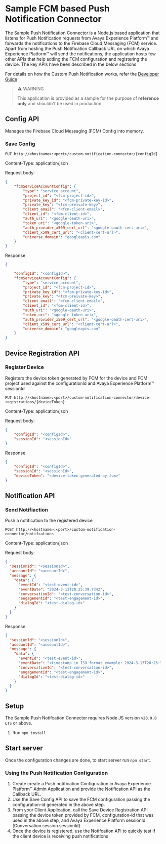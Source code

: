# Sample FCM based Push Notification Connector

The Sample Push Notification Connector is a Node.js based application that listens for Push Notification requests from Avaya Experience Platform™ and forwards the notifications to the Firebase Cloud Messaging (FCM) service. Apart from hosting the Push Notification Callback URL on which Avaya Experience Platform™ will send the notifications, the application hosts few other APIs that help adding the FCM configuration and registering the device. The key APIs have been described in the below sections

For details on how the Custom Push Notification works, refer the [Developer Guide](https://developers.avayacloud.com/avaya-experience-platform/docs/push-notifications)

> ⚠ WARNING
>
> This application is provided as a sample for the purpose of **reference only** and shouldn't be used in production.

## Config API

Manages the Firebase Cloud Messaging (FCM) Config into memory.

### Save Config

```curl
PUT http://<hostname>:<port>/custom-notification-connector/{configId}
```

Content-Type: application/json

Request body:

```json
{
    "fcmServiceAccountConfig": {
        "type": "service_account",
        "project_id": "<fcm-project-id>",
        "private_key_id": "<fcm-private-key-id>",
        "private_key": "<fcm-preivate-key>",
        "client_email": "<fcm-client-email>",
        "client_id": "<fcm-client-id>",
        "auth_uri": "<google-oauth-uri>",
        "token_uri": "<google-token-uri>",
        "auth_provider_x509_cert_url": "<google-oauth-cert-uri>",
        "client_x509_cert_url": "<client-cert-url>",
        "universe_domain": "googleapis.com"
    }
}
```

Response:

```json
{

    "configId": "<configId>",
    "fcmServiceAccountConfig": {
        "type": "service_account",
        "project_id": "<fcm-project-id>",
        "private_key_id": "<fcm-private-key-id>",
        "private_key": "<fcm-preivate-key>",
        "client_email": "<fcm-client-email>",
        "client_id": "<fcm-client-id>",
        "auth_uri": "<google-oauth-uri>",
        "token_uri": "<google-token-uri>",
        "auth_provider_x509_cert_url": "<google-oauth-cert-uri>",
        "client_x509_cert_url": "<client-cert-url>",
        "universe_domain": "googleapis.com"
    }
}
```

## Device Registration API

### Register Device

Registers the device token generated by FCM for the device and FCM project used against the configurationId and Avaya Experience Platform™ sessionId

```curl
PUT http://<hostname>:<port>/custom-notification-connector/device-registrations/{deviceToken}
```

Content-Type: application/json

Request body:

```json
{
    "configId": "<configId>",
    "sessionId": "<sessionId>"
}
```

Response:

```json
{
    "configId": "<configId>",
    "sessionId": "<sessionId>",
    "deviceToken": "<device-token-generated-by-fcm>"
}
```

## Notification API

### Send Notifiaction

Push a notification to the registered device

```curl
POST http://<hostname>:<port>/custom-notification-connector/notifcations
```

Content-Type: application/json

Request body:

```json
{
  "sessionId": "<sessionId>",
  "accountId": "<accountId>",
  "message": {
    "data": {
      "eventId": "<test-event-id>",
      "eventDate": "2024-3-13T20:25:39.734Z",
      "conversationId": "<test-conversation-id>",
      "engagementId": "<test-engagement-id>",
      "dialogId": "<test-dialog-id>"
    }
  }
}
```

Response:

```json
{
  "sessionId": "<sessionId>",
  "accountId": "<accountId>",
  "message": {
    "data": {
      "eventId": "<test-event-id>",
      "eventDate": "<timestamp in ISO format example: 2024-3-13T20:25:39.734Z>",
      "conversationId": "<test-conversation-id>",
      "engagementId": "<test-engagement-id>",
      "dialogId": "<test-dialog-id>"
    }
  }
}
```

## Setup

The Sample Push Notifcation Connector requires Node JS version `v20.9.0 LTS` or above.

1. Run `npm install`

## Start server

Once the configuration changes are done, to start server run `npm start`.

### Using the Push Notification Configuration

1. Create create a Push notification Configuration in Avaya Experience Platform™ Admin Application and provide the Notification API as the Callback URL.
2. Use the Save Config API to save the FCM configuration passing the configuration-id generated in the above step.
3. From your Client Application, call the Save Device Registration API passing the device token provided by FCM, configuration-id that was used in the above step, and Avaya Experience Platform sessionId. (Conversation.session.sessionId)
4. Once the device is registered, use the Notifcation API to quickly test if the client device is receiving push notifications
